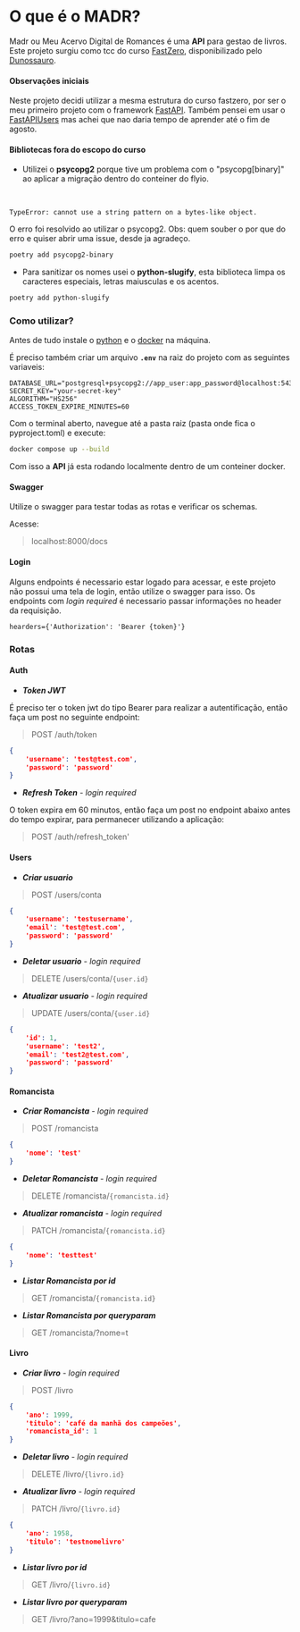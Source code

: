 # O que é o MADR?

Madr ou Meu Acervo Digital de Romances é uma **API** para gestao de livros. Este projeto surgiu como tcc do curso [FastZero](https://fastapidozero.dunossauro.com/#pre-requisitos), disponibilizado pelo [Dunossauro](https://github.com/dunossauro).

#### Observações iniciais

Neste projeto decidi utilizar a mesma estrutura do curso fastzero, por ser o meu primeiro projeto com o framework [FastAPI](https://fastapi.tiangolo.com/). Também pensei em usar o [FastAPIUsers](https://fastapi-users.github.io/fastapi-users/latest/) mas achei que nao daria tempo de aprender até o fim de agosto.

#### Bibliotecas fora do escopo do curso
 
 * Utilizei o **psycopg2** porque tive um problema com  o "psycopg[binary]" ao aplicar a migração dentro do conteiner do flyio. 
<br>
    
    TypeError: cannot use a string pattern on a bytes-like object.

O erro foi resolvido ao utilizar o psycopg2. Obs: quem souber o por que do erro e quiser abrir uma issue, desde ja agradeço.

```bash
poetry add psycopg2-binary
```

 * Para sanitizar os nomes usei o **python-slugify**, esta biblioteca limpa os caracteres especiais, letras maiusculas e os acentos.  

```bash
poetry add python-slugify
```

### Como utilizar?
Antes de tudo instale o [python](https://www.python.org/downloads/) e o [docker](https://docs.docker.com/engine/install/) na máquina.


É preciso também criar um arquivo **`.env`** na raiz do projeto com as seguintes variaveis:

```plaintext
DATABASE_URL="postgresql+psycopg2://app_user:app_password@localhost:5432/app_db"
SECRET_KEY="your-secret-key"
ALGORITHM="HS256"
ACCESS_TOKEN_EXPIRE_MINUTES=60
```



Com o terminal aberto, navegue até a pasta raiz (pasta onde fica o pyproject.toml) e execute:

```bash
docker compose up --build
```
Com isso a **API** já esta rodando localmente dentro de um conteiner docker.


#### Swagger
Utilize o swagger para testar todas as rotas e verificar os schemas.

Acesse: 
>localhost:8000/docs



#### Login
Alguns endpoints é necessario estar logado para acessar, e este projeto não possui uma tela de login, então utilize o swagger para isso.
Os endpoints com *login required* é necessario passar informações no header da requisição.
```
hearders={'Authorization': 'Bearer {token}'}
```

### Rotas

#### Auth
* ***Token JWT***

É preciso ter o token jwt do tipo Bearer para realizar a autentificação, então faça um post no seguinte endpoint:
> POST /auth/token
```json       
{
    'username': 'test@test.com', 
    'password': 'password'
}
```
* ***Refresh Token*** - *login required*

O token expira em 60 minutos, então faça um post no endpoint abaixo antes do tempo expirar, para permanecer utilizando a aplicação:
>POST /auth/refresh_token'

#### Users
* ***Criar usuario***
> POST /users/conta
```json
{
    'username': 'testusername',
    'email': 'test@test.com',
    'password': 'password'
}
```
* ***Deletar usuario*** - *login required*
> DELETE /users/conta/`{user.id}`

* ***Atualizar usuario*** - *login required*
> UPDATE /users/conta/`{user.id}`
```json
{           
    'id': 1,
    'username': 'test2',
    'email': 'test2@test.com',
    'password': 'password'
}
```
#### Romancista

* ***Criar Romancista*** - *login required*
> POST /romancista
```json
{
    'nome': 'test'
}
```

* ***Deletar Romancista*** - *login required*
> DELETE /romancista/`{romancista.id}`

* ***Atualizar romancista*** - *login required*
> PATCH /romancista/`{romancista.id}`
```json
{
    'nome': 'testtest'
}
```


* ***Listar Romancista por id***
> GET /romancista/`{romancista.id}`


* ***Listar Romancista por queryparam***
> GET /romancista/?nome=t


#### Livro

* ***Criar livro*** - *login required*
> POST /livro
```json
{
    'ano': 1999,
    'titulo': 'café da manhã dos campeões',
    'romancista_id': 1      
}
```
* ***Deletar livro*** - *login required*
> DELETE /livro/`{livro.id}`
* ***Atualizar livro*** - *login required*
> PATCH /livro/`{livro.id}`
```json
{
    'ano': 1958,
    'titulo': 'testnomelivro'
}
```
* ***Listar livro por id***
>GET /livro/`{livro.id}`

* ***Listar livro por queryparam***
>GET /livro/?ano=1999&titulo=cafe
